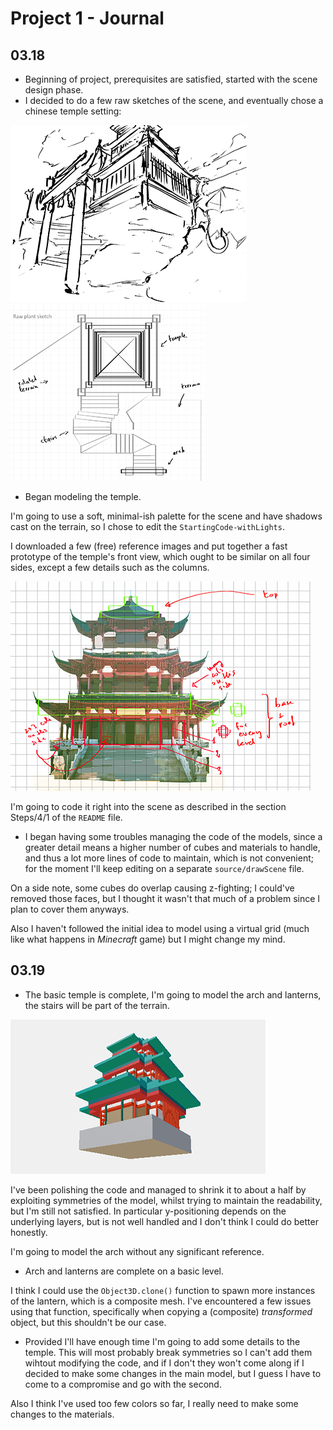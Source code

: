 # Project 1 - Journal

## 03.18

- Beginning of project, prerequisites are satisfied, started with the scene design phase.
- I decided to do a few raw sketches of the scene, and eventually chose a chinese temple setting:

![raw sketches](/resources/raw_sketch1.png)
![raw sketches](/resources/raw_sketch2.png)

- Began modeling the temple.

I'm going to use a soft, minimal-ish palette for the scene and have shadows cast on the terrain, so I chose to edit the `StartingCode-withLights`.

I downloaded a few (free) reference images and put together a fast prototype of the temple's front view, which ought to be similar on all four sides, except a few details such as the columns.

![temple prototype](/resources/temple_proto.png)

I'm going to code it right into the scene as described in the section Steps/4/1 of the `README` file.

- I began having some troubles managing the code of the models, since a greater detail means a higher number of cubes and materials to handle, and thus a lot more lines of code to maintain, which is not convenient; for the moment I'll keep editing on a separate `source/drawScene` file.
	
On a side note, some cubes do overlap causing z-fighting; I could've removed those faces, but I thought it wasn't that much of a problem since I plan to cover them anyways.

Also I haven't followed the initial idea to model using a virtual grid (much like what happens in _Minecraft_ game) but I might change my mind.

## 03.19

- The basic temple is complete, I'm going to model the arch and lanterns, the stairs will be part of the terrain.

![temple basic model](/resources/temple_basic.png)

I've been polishing the code and managed to shrink it to about a half by exploiting symmetries of the model, whilst trying to maintain the readability, but I'm still not satisfied. In particular y-positioning depends on the underlying layers, but is not well handled and I don't think I could do better honestly.

I'm going to model the arch without any significant reference.

- Arch and lanterns are complete on a basic level.

I think I could use the `Object3D.clone()` function to spawn more instances of the lantern, which is a composite mesh. I've encountered a few issues using that function, specifically when copying a (composite) _transformed_ object, but this shouldn't be our case.

- Provided I'll have enough time I'm going to add some details to the temple. This will most probably break symmetries so I can't add them wihtout modifying the code, and if I don't they won't come along if I decided to make some changes in the main model, but I guess I have to come to a compromise and go with the second.

Also I think I've used too few colors so far, I really need to make some changes to the materials.